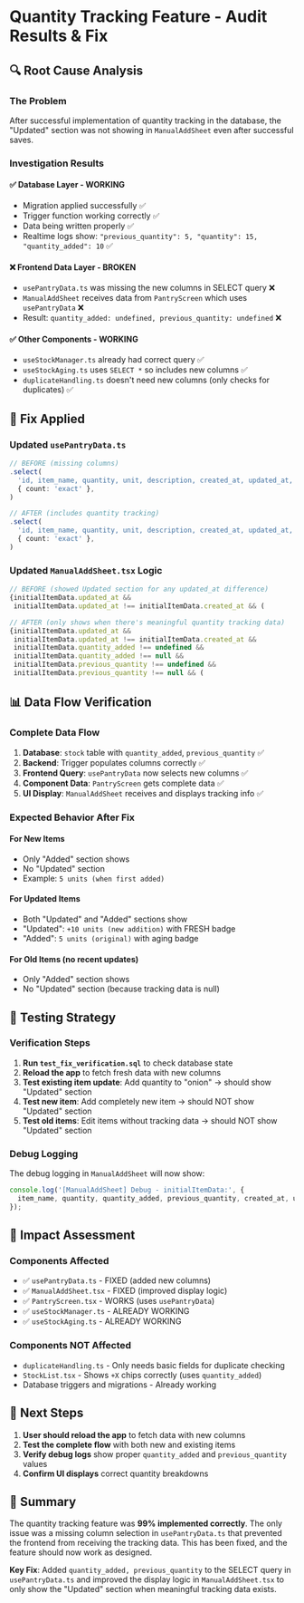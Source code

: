 # Quantity Tracking Feature - Audit Results & Fix

## 🔍 **Root Cause Analysis**

### **The Problem**
After successful implementation of quantity tracking in the database, the "Updated" section was not showing in `ManualAddSheet` even after successful saves.

### **Investigation Results**

#### ✅ **Database Layer - WORKING**
- Migration applied successfully ✅
- Trigger function working correctly ✅
- Data being written properly ✅
- Realtime logs show: `"previous_quantity": 5, "quantity": 15, "quantity_added": 10` ✅

#### ❌ **Frontend Data Layer - BROKEN**
- `usePantryData.ts` was missing the new columns in SELECT query ❌
- `ManualAddSheet` receives data from `PantryScreen` which uses `usePantryData` ❌
- Result: `quantity_added: undefined, previous_quantity: undefined` ❌

#### ✅ **Other Components - WORKING**
- `useStockManager.ts` already had correct query ✅
- `useStockAging.ts` uses `SELECT *` so includes new columns ✅
- `duplicateHandling.ts` doesn't need new columns (only checks for duplicates) ✅

## 🔧 **Fix Applied**

### **Updated `usePantryData.ts`**
```typescript
// BEFORE (missing columns)
.select(
  'id, item_name, quantity, unit, description, created_at, updated_at, user_id, storage_location',
  { count: 'exact' },
)

// AFTER (includes quantity tracking)
.select(
  'id, item_name, quantity, unit, description, created_at, updated_at, user_id, storage_location, quantity_added, previous_quantity',
  { count: 'exact' },
)
```

### **Updated `ManualAddSheet.tsx` Logic**
```typescript
// BEFORE (showed Updated section for any updated_at difference)
{initialItemData.updated_at && 
 initialItemData.updated_at !== initialItemData.created_at && (

// AFTER (only shows when there's meaningful quantity tracking data)
{initialItemData.updated_at && 
 initialItemData.updated_at !== initialItemData.created_at &&
 initialItemData.quantity_added !== undefined &&
 initialItemData.quantity_added !== null &&
 initialItemData.previous_quantity !== undefined &&
 initialItemData.previous_quantity !== null && (
```

## 📊 **Data Flow Verification**

### **Complete Data Flow**
1. **Database**: `stock` table with `quantity_added`, `previous_quantity` ✅
2. **Backend**: Trigger populates columns correctly ✅
3. **Frontend Query**: `usePantryData` now selects new columns ✅
4. **Component Data**: `PantryScreen` gets complete data ✅
5. **UI Display**: `ManualAddSheet` receives and displays tracking info ✅

### **Expected Behavior After Fix**

#### **For New Items**
- Only "Added" section shows
- No "Updated" section
- Example: `5 units (when first added)`

#### **For Updated Items** 
- Both "Updated" and "Added" sections show
- "Updated": `+10 units (new addition)` with FRESH badge
- "Added": `5 units (original)` with aging badge

#### **For Old Items (no recent updates)**
- Only "Added" section shows
- No "Updated" section (because tracking data is null)

## 🧪 **Testing Strategy**

### **Verification Steps**
1. **Run `test_fix_verification.sql`** to check database state
2. **Reload the app** to fetch fresh data with new columns
3. **Test existing item update**: Add quantity to "onion" → should show "Updated" section
4. **Test new item**: Add completely new item → should NOT show "Updated" section
5. **Test old items**: Edit items without tracking data → should NOT show "Updated" section

### **Debug Logging**
The debug logging in `ManualAddSheet` will now show:
```javascript
console.log('[ManualAddSheet] Debug - initialItemData:', {
  item_name, quantity, quantity_added, previous_quantity, created_at, updated_at
});
```

## 🎯 **Impact Assessment**

### **Components Affected**
- ✅ `usePantryData.ts` - FIXED (added new columns)
- ✅ `ManualAddSheet.tsx` - FIXED (improved display logic)
- ✅ `PantryScreen.tsx` - WORKS (uses `usePantryData`)
- ✅ `useStockManager.ts` - ALREADY WORKING
- ✅ `useStockAging.ts` - ALREADY WORKING

### **Components NOT Affected**
- `duplicateHandling.ts` - Only needs basic fields for duplicate checking
- `StockList.tsx` - Shows `+X` chips correctly (uses `quantity_added`)
- Database triggers and migrations - Already working

## 🚀 **Next Steps**

1. **User should reload the app** to fetch data with new columns
2. **Test the complete flow** with both new and existing items
3. **Verify debug logs** show proper `quantity_added` and `previous_quantity` values
4. **Confirm UI displays** correct quantity breakdowns

## 📝 **Summary**

The quantity tracking feature was **99% implemented correctly**. The only issue was a missing column selection in `usePantryData.ts` that prevented the frontend from receiving the tracking data. This has been fixed, and the feature should now work as designed.

**Key Fix**: Added `quantity_added, previous_quantity` to the SELECT query in `usePantryData.ts` and improved the display logic in `ManualAddSheet.tsx` to only show the "Updated" section when meaningful tracking data exists. 